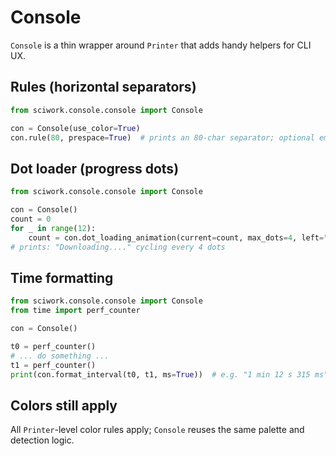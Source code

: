# Console

`Console` is a thin wrapper around `Printer` that adds handy helpers for CLI UX.

## Rules (horizontal separators)

```python
from sciwork.console.console import Console

con = Console(use_color=True)
con.rule(80, prespace=True)  # prints an 80-char separator; optional empty line beforehand
```

## Dot loader (progress dots)
```python
from sciwork.console.console import Console

con = Console()
count = 0
for _ in range(12):
    count = con.dot_loading_animation(current=count, max_dots=4, left="Downloading", suffix="")
# prints: "Downloading...." cycling every 4 dots 
```

## Time formatting
```python
from sciwork.console.console import Console
from time import perf_counter

con = Console()

t0 = perf_counter()
# ... do something ...
t1 = perf_counter()
print(con.format_interval(t0, t1, ms=True))  # e.g. "1 min 12 s 315 ms"
```

## Colors still apply
All `Printer`-level color rules apply; `Console` reuses the same palette and detection logic.